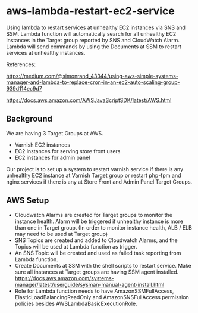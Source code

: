 # aws-lambda-restart-ec2-service
Using lambda to restart services at unhealthy EC2 instances via SNS and SSM. Lambda function will automatically search for all unhealthy EC2 instances in the Target group reported by SNS and CloudWatch Alarm. Lambda will send commands by using the Documents at SSM to restart services at unhealthy instances.

References:

https://medium.com/@simonrand_43344/using-aws-simple-systems-manager-and-lambda-to-replace-cron-in-an-ec2-auto-scaling-group-939d114ec9d7

https://docs.aws.amazon.com/AWSJavaScriptSDK/latest/AWS.html


## Background
We are having 3 Target Groups at AWS.
* Varnish EC2 instances
* EC2 instances for serving store front users
* EC2 instances for admin panel

Our project is to set up a system to restart varnish service if there is any unhealthy EC2 instance at Varnish Target group or restart php-fpm and nginx services if there is any at Store Front and Admin Panel Target Groups.

## AWS Setup
* Cloudwatch Alarms are created for Target groups to monitor the instance health. Alarm will be triggered if unhealthy instance is more than one in Target group. (In order to monitor instance health, ALB / ELB may need to be used at Target group)
* SNS Topics are created and added to Cloudwatch Alarms, and the Topics will be used at Lambda function as trigger.
* An SNS Topic will be created and used as failed task reporting from Lambda function.
* Create Documents at SSM with the shell scripts to restart service.  Make sure all instances at Target groups are having SSM agent installed. https://docs.aws.amazon.com/systems-manager/latest/userguide/sysman-manual-agent-install.html
* Role for Lambda function needs to have AmazonSSMFullAccess, ElasticLoadBalancingReadOnly and AmazonSNSFullAccess permission policies besides AWSLambdaBasicExecutionRole.
